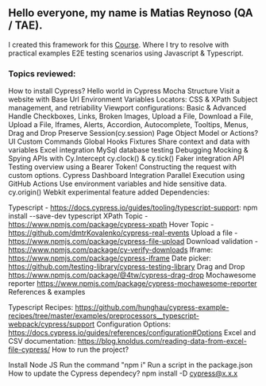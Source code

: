 ## Hello everyone, my name is Matias Reynoso (QA / TAE).

I created this framework for this [Course](https://www.udemy.com/course/the-complete-cypress-10-e2e-course). Where I try to resolve with practical examples E2E testing scenarios using Javascript & Typescript.

### Topics reviewed:

How to install Cypress?
Hello world in Cypress
Mocha Structure
Visit a website with Base Url
Environment Variables
Locators: CSS & XPath
Subject management, and retriability
Viewport configurations: Basic & Advanced
Handle Checkboxes, Links, Broken Images, Upload a File, Download a File, Upload a File, Iframes, Alerts, Accordion, Autocomplete, Tooltips, Menus, Drag and Drop
Preserve Session(cy.session)
Page Object Model or Actions?
UI Custom Commands
Global Hooks
Fixtures
Share context and data with variables
Excel integration
MySql database testing
Debugging
Mocking & Spying APIs with Cy.Intercept
cy.clock() & cy.tick()
Faker integration
API Testing overview using a Bearer Token! Constructing the request with custom options.
Cypress Dashboard Integration
Parallel Execution using GitHub Actions
Use environment variables and hide sensitive data.
cy.origin()
Webkit experimental feature added
Dependencies:

Typescript - https://docs.cypress.io/guides/tooling/typescript-support: npm install --save-dev typescript
XPath Topic - https://www.npmjs.com/package/cypress-xpath
Hover Topic - https://github.com/dmtrKovalenko/cypress-real-events
Upload a file - https://www.npmjs.com/package/cypress-file-upload
Download validation - https://www.npmjs.com/package/cy-verify-downloads
Iframe: https://www.npmjs.com/package/cypress-iframe
Date picker: https://github.com/testing-library/cypress-testing-library
Drag and Drop https://www.npmjs.com/package/@4tw/cypress-drag-drop
Mochawesome reporter https://www.npmjs.com/package/cypress-mochawesome-reporter
References & examples

Typescript Recipes: https://github.com/hunghau/cypress-example-recipes/tree/master/examples/preprocessors__typescript-webpack/cypress/support
Configuration Options: https://docs.cypress.io/guides/references/configuration#Options
Excel and CSV documentation: https://blog.knoldus.com/reading-data-from-excel-file-cypress/
How to run the project?

Install Node JS
Run the command "npm i"
Run a script in the package.json
How to update the Cypress dependecy? npm install -D cypress@x.x.x